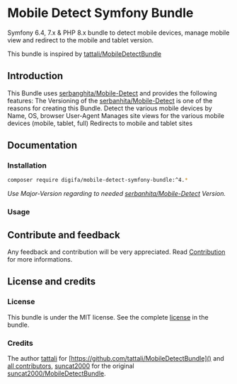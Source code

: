 # Mobile Detect Symfony Bundle

Symfony 6.4, 7.x & PHP 8.x bundle to detect mobile devices, manage mobile view and redirect to the mobile and tablet version.

This bundle is inspired by [tattali/MobileDetectBundle](https://github.com/tattali/MobileDetectBundle)

## Introduction
This Bundle uses [serbanghita/Mobile-Detect](https://github.com/serbanhita/Mobile-Detect) and provides the following features:
The Versioning of the [serbanhita/Mobile-Detect](https://github.com/serbanhita/Mobile-Detect) is one of the reasons for creating this Bundle.
Detect the various mobile devices by Name, OS, browser User-Agent
Manages site views for the various mobile devices (mobile, tablet, full)
Redirects to mobile and tablet sites

## Documentation

### Installation
```sh
composer require digifa/mobile-detect-symfony-bundle:^4.*
```
*Use Major-Version regarding to needed [serbanhita/Mobile-Detect]() Version.*
### Usage

## Contribute and feedback
Any feedback and contribution will be very appreciated.
Read [Contribution](contribution.md) for more informations.

## License and credits

### License
This bundle is under the MIT license. See the complete [license](../LICENSE) in the bundle.

### Credits
The author [tattali](https://github.com/tattali) for [https://github.com/tattali/MobileDetectBundle]() and [all contributors](https://github.com/suncat2000/MobileDetectBundle/graphs/contributors),
[suncat2000](https://github.com/suncat2000) for the original [suncat2000/MobileDetectBundle](https://github.com/suncat2000/MobileDetectBundle).
